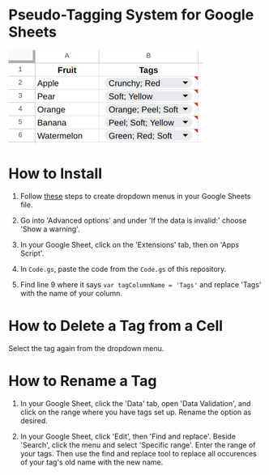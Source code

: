 # Pseudo-Tagging System for Google Sheets

![img1.png](/assets/img1.png)

# How to Install

1. Follow [these](https://support.google.com/docs/answer/186103) steps to create dropdown menus in your Google Sheets file.

2. Go into 'Advanced options' and under 'If the data is invalid:' choose 'Show a warning'.

3. In your Google Sheet, click on the 'Extensions' tab, then on 'Apps Script'.

4. In `Code.gs`, paste the code from the `Code.gs` of this repository.

5. Find line 9 where it says `var tagColumnName = 'Tags'` and replace 'Tags' with the name of your column.

# How to Delete a Tag from a Cell

Select the tag again from the dropdown menu.

# How to Rename a Tag

1. In your Google Sheet, click the 'Data' tab, open 'Data Validation', and click on the range where you have tags set up. Rename the option as desired.

2. In your Google Sheet, click 'Edit', then 'Find and replace'. Beside 'Search', click the menu and select 'Specific range'. Enter the range of your tags. Then use the find and replace tool to replace all occurences of your tag's old name with the new name.
